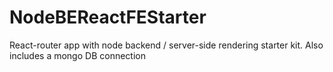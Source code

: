 # NodeBEReactFEStarter
React-router app with node backend / server-side rendering starter kit.  Also includes a mongo DB connection
